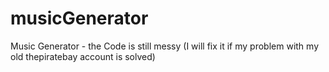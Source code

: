 # musicGenerator
Music Generator - the Code is still messy (I will fix it if my problem with my old thepiratebay account is solved)
